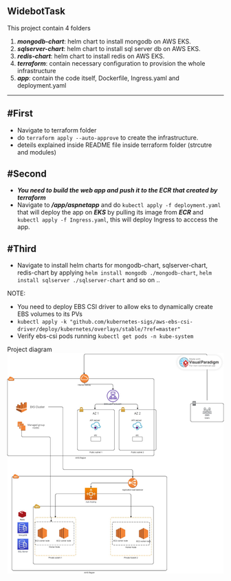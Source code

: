 ## WidebotTask

This project contain 4 folders
1. ***mongodb-chart***: helm chart to install mongodb on AWS EKS.
2. ***sqlserver-chart***: helm chart to install sql server db on AWS EKS.
3. ***redis-chart***: helm chart to install redis on AWS EKS.
4. ***terraform***: contain necessary configuration to provision the whole infrastructure
5. ***app***: contain the code itself, Dockerfile, Ingress.yaml and deployment.yaml
-------------------------------------------------------------------------------------
#First
------
- Navigate to terraform folder
- do ` terraform apply --auto-approve ` to create the infrastructure.
- deteils explained inside README file inside terraform folder (strcutre and modules)

#Second 
-------
- ___***You need to build the web app and push it to the ECR that created by terraform***___
- Navigate to ***/app/aspnetapp*** and do `kubectl apply -f deployment.yaml` that will deploy the app on ***EKS*** by pulling its image from ***ECR*** and `kubectl apply -f Ingress.yaml`, this will deploy Ingress to acccess the app.

#Third 
------
- Navigate to install helm charts for mongodb-chart, sqlserver-chart, redis-chart by applying `helm install mongodb ./mongodb-chart`, `helm install sqlserver ./sqlserver-chart` and so on ..

NOTE: 
  - You need to deploy EBS CSI driver to allow eks to dynamically create EBS volumes to its PVs
  - `kubectl apply -k "github.com/kubernetes-sigs/aws-ebs-csi-driver/deploy/kubernetes/overlays/stable/?ref=master"`
  - Verify ebs-csi pods running `kubectl get pods -n kube-system`

Project diagram 
![Project digram](/Images/Diagram.jpeg)
